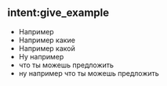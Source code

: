 ## intent:give_example
- Например
- Например какие
- Например какой
- Ну например
- что ты можешь предложить
- ну например что ты можешь предложить